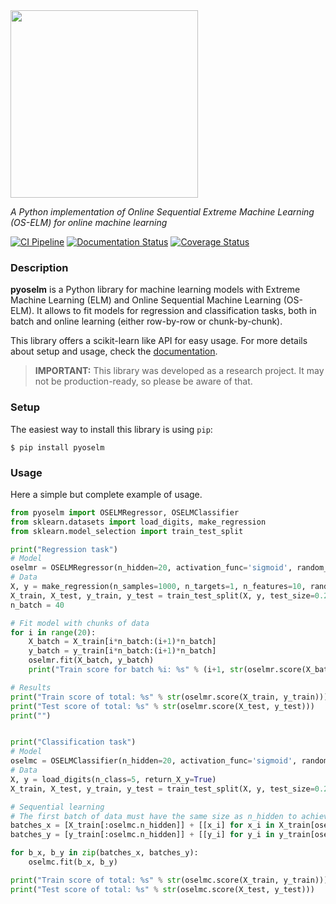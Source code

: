 <img style="display: inline;" src="docs/img/pyoselm_logo.png" width="300"/>

*A Python implementation of Online Sequential Extreme Machine Learning (OS-ELM) for online machine learning*

[![CI Pipeline](https://github.com/leferrad/pyoselm/actions/workflows/ci_pipeline.yml/badge.svg)](https://github.com/leferrad/pyoselm/actions/workflows/ci_pipeline.yml)
[![Documentation Status](http://readthedocs.org/projects/pyoselm/badge/?version=latest)](http://pyoselm.readthedocs.io/?badge=latest)
[![Coverage Status](https://codecov.io/gh/leferrad/pyoselm/branch/master/graph/badge.svg)](https://codecov.io/gh/leferrad/pyoselm)

### Description

**pyoselm** is a Python library for machine learning models with Extreme Machine Learning (ELM) and Online Sequential Machine Learning (OS-ELM). It allows to fit models for regression and classification tasks, both in batch and online learning (either row-by-row or chunk-by-chunk).

This library offers a scikit-learn like API for easy usage. For more details about setup and usage, check the [documentation](http://readthedocs.org/projects/pyoselm/).

> **IMPORTANT:** This library was developed as a research project. It may not be production-ready, so please be aware of that.

### Setup

The easiest way to install this library is using `pip`:

```
$ pip install pyoselm
```

### Usage

Here a simple but complete example of usage.

```python
from pyoselm import OSELMRegressor, OSELMClassifier
from sklearn.datasets import load_digits, make_regression 
from sklearn.model_selection import train_test_split

print("Regression task")
# Model
oselmr = OSELMRegressor(n_hidden=20, activation_func='sigmoid', random_state=123)
# Data
X, y = make_regression(n_samples=1000, n_targets=1, n_features=10, random_state=123)   
X_train, X_test, y_train, y_test = train_test_split(X, y, test_size=0.2, random_state=123)
n_batch = 40

# Fit model with chunks of data
for i in range(20):
    X_batch = X_train[i*n_batch:(i+1)*n_batch]
    y_batch = y_train[i*n_batch:(i+1)*n_batch]
    oselmr.fit(X_batch, y_batch)
    print("Train score for batch %i: %s" % (i+1, str(oselmr.score(X_batch, y_batch))))

# Results
print("Train score of total: %s" % str(oselmr.score(X_train, y_train)))
print("Test score of total: %s" % str(oselmr.score(X_test, y_test)))  
print("")


print("Classification task")
# Model 
oselmc = OSELMClassifier(n_hidden=20, activation_func='sigmoid', random_state=123)
# Data
X, y = load_digits(n_class=5, return_X_y=True) 
X_train, X_test, y_train, y_test = train_test_split(X, y, test_size=0.2, random_state=123)

# Sequential learning
# The first batch of data must have the same size as n_hidden to achieve the first phase (boosting)
batches_x = [X_train[:oselmc.n_hidden]] + [[x_i] for x_i in X_train[oselmc.n_hidden:]]
batches_y = [y_train[:oselmc.n_hidden]] + [[y_i] for y_i in y_train[oselmc.n_hidden:]]

for b_x, b_y in zip(batches_x, batches_y):
    oselmc.fit(b_x, b_y)

print("Train score of total: %s" % str(oselmc.score(X_train, y_train)))
print("Test score of total: %s" % str(oselmc.score(X_test, y_test)))
```
